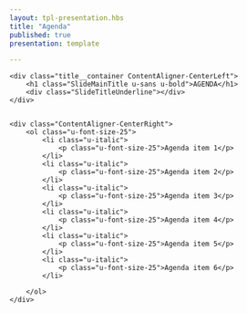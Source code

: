 ```yaml
---
layout: tpl-presentation.hbs
title: "Agenda"
published: true
presentation: template

---
```



<div class="ContentAligner">

    <div class="title__container ContentAligner-CenterLeft">
        <h1 class="SlideMainTitle u-sans u-bold">AGENDA</h1>
        <div class="SlideTitleUnderline"></div>
    </div>


    <div class="ContentAligner-CenterRight">
        <ol class="u-font-size-25">
            <li class="u-italic">
                <p class="u-font-size-25">Agenda item 1</p>
            </li>
            <li class="u-italic">
                <p class="u-font-size-25">Agenda item 2</p>
            </li>
            <li class="u-italic">
                <p class="u-font-size-25">Agenda item 3</p>
            </li>
            <li class="u-italic">
                <p class="u-font-size-25">Agenda item 4</p>
            </li>
            <li class="u-italic">
                <p class="u-font-size-25">Agenda item 5</p>
            </li>
            <li class="u-italic">
                <p class="u-font-size-25">Agenda item 6</p>
            </li>

        </ol>
    </div>

</div>
